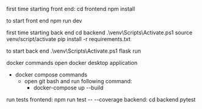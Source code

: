 first time starting front end:
  cd frontend
  npm install

to start front end
  npm run dev

first time starting back end
  cd backend
  .\venv\Scripts\Activate.ps1
  source venv/script/activate
  pip install -r requirements.txt
  
to start back end
  .\venv\Scripts\Activate.ps1
  flask run


docker commands
open docker desktop application
- docker compose commands
  - open git bash and run following command:
    - docker-compose up --build

run tests
  frontend:
    npm run test -- --coverage
  backend:
    cd backend
    pytest
